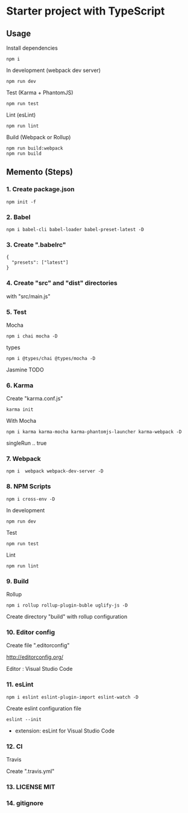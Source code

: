 # Starter project with TypeScript

## Usage
Install dependencies

```
npm i
```
In development (webpack dev server)
```
npm run dev
```
Test (Karma + PhantomJS)
```
npm run test
```
Lint (esLint)
```
npm run lint
```
Build (Webpack or Rollup)
```
npm run build:webpack
npm run build
```


## Memento (Steps)

### 1. Create package.json
```
npm init -f
```

### 2. Babel

```
npm i babel-cli babel-loader babel-preset-latest -D
```
### 3. Create ".babelrc"
```
{
  "presets": ["latest"]
}
```

### 4. Create "src" and "dist" directories
with "src/main.js"

### 5. Test
Mocha
```
npm i chai mocha -D
```
types
```
npm i @types/chai @types/mocha -D
```
Jasmine
TODO

### 6. Karma
Create "karma.conf.js"
```
karma init
```
With Mocha
```
npm i karma karma-mocha karma-phantomjs-launcher karma-webpack -D
```

singleRun .. true

### 7. Webpack
```
npm i  webpack webpack-dev-server -D
```

### 8. NPM Scripts
```
npm i cross-env -D
```
In development
```
npm run dev
```
Test
```
npm run test
```
Lint
```
npm run lint
```

### 9. Build
Rollup
```
npm i rollup rollup-plugin-buble uglify-js -D
```
Create directory "build" with rollup configuration


### 10. Editor config

Create file ".editorconfig"

http://editorconfig.org/ 

Editor : Visual Studio Code

### 11. esLint
```
npm i eslint eslint-plugin-import eslint-watch -D
```
Create eslint configuration file
```
eslint --init
```
+ extension: esLint for Visual Studio Code

### 12. CI
Travis

Create ".travis.yml"

### 13. LICENSE MIT

### 14. gitignore
